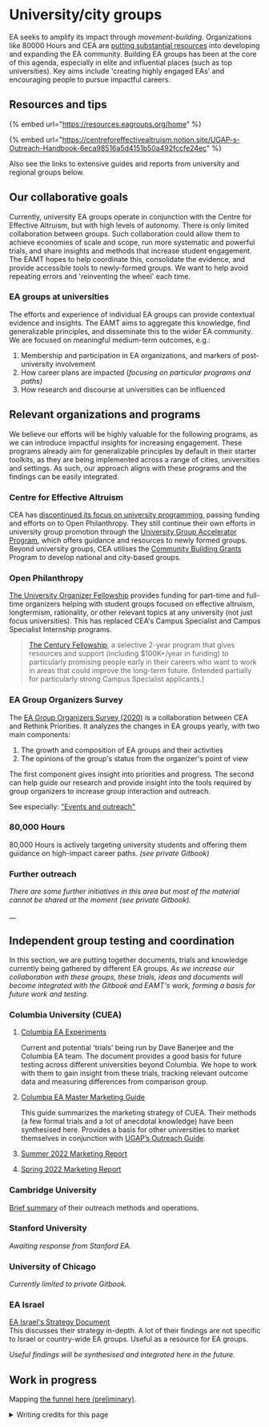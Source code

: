 # University/city groups

EA seeks to amplify its impact through _movement-building._ Organizations like 80000 Hours and CEA are [putting substantial resources](https://80000hours.org/problem-profiles/promoting-effective-altruism/) into developing and expanding the EA community. Building EA groups has been at the core of this agenda, especially in elite and influential places (such as top universities).  Key aims include 'creating highly engaged EAs' and encouraging people to pursue impactful careers. &#x20;

## Resources and tips

{% embed url="https://resources.eagroups.org/home" %}

{% embed url="https://centreforeffectivealtruism.notion.site/UGAP-s-Outreach-Handbook-6eca98516a5d4151b50a492fccfe24ec" %}

Also see the links to extensive guides and reports from university and regional groups below.

## Our collaborative goals

Currently, university EA groups operate in conjunction with the Centre for Effective Altruism, but with high levels of autonomy. There is only limited collaboration between groups. Such collaboration could allow them to achieve economies of scale and scope, run more systematic and powerful trials, and share insights and methods that increase student engagement. The EAMT hopes to help coordinate this, consolidate the evidence, and provide accessible tools to newly-formed groups. We want to help avoid repeating errors and 'reinventing the wheel' each time.

### **EA groups at universities**

The efforts and experience of individual EA groups can provide contextual evidence and insights. The EAMT aims to aggregate this knowledge, find generalizable principles, and disseminate this to the wider EA community. We are focused on meaningful medium-term outcomes, e.g.:

1. Membership and participation in EA organizations, and markers of post-university involvement
2. How career plans are impacted (_focusing on particular programs and paths)_
3. How research and discourse at universities can be influenced

## Relevant organizations and programs

We believe our efforts will be highly valuable for the following programs, as we can introduce impactful insights for increasing engagement. These programs already aim for generalizable principles by default in their starter toolkits, as they are being implemented across a range of cities, universities and settings. As such, our approach aligns with these programs and the findings can be easily integrated.

### Centre for Effective Altruism

CEA has [discontinued its focus on university programming](https://forum.effectivealtruism.org/posts/xTWhXX9HJfKmvpQZi/cea-is-discontinuing-its-focus-university-programming), passing funding and efforts on to Open Philanthropy. They still continue their own efforts in university group promotion through the [University Group Accelerator Program](https://centreforeffectivealtruism.notion.site/centreforeffectivealtruism/University-Group-Accelerator-Program-6df8c8fccf8b4ffbb6488d9dfa275282), which offers guidance and resources to newly formed groups. Beyond university groups, CEA utilises the [Community Building Grants](https://www.centreforeffectivealtruism.org/how-to-join-the-program) Program to develop national and city-based groups.

### Open Philanthropy

[The University Organizer Fellowship](https://openphilanthropy.org/focus/other-areas/university-organizer-fellowship) provides funding for part-time and full-time organizers helping with student groups focused on effective altruism, longtermism, rationality, or other relevant topics at any university (not just focus universities). This has replaced CEA's Campus Specialist and Campus Specialist Internship programs.&#x20;

> [The Century Fellowship](https://www.openphilanthropy.org/focus/other-areas/century-fellowship), a selective 2-year program that gives resources and support (including $100K+/year in funding) to particularly promising people early in their careers who want to work in areas that could improve the long-term future. (Intended partially for particularly strong Campus Specialist applicants.)

### EA Group Organizers Survey

The [EA Group Organizers Survey (2020)](https://forum.effectivealtruism.org/posts/Q4aF9T5PuBM2akxp6/ea-groups-survey-2020) is a collaboration between CEA and Rethink Priorities. It analyzes the changes in EA groups yearly, with two main components:&#x20;

1. The growth and composition of EA groups and their activities
2. The opinions of the group's status from the organizer's point of view

The first component gives insight into priorities and progress. The second can help guide our research and provide insight into the tools required by group organizers to increase group interaction and outreach.

See especially: ["Events and outreach"](https://forum.effectivealtruism.org/posts/Q4aF9T5PuBM2akxp6/ea-groups-survey-2020#Events\_and\_outreach)

### 80,000 Hours

80,000 Hours is actively targeting university students and offering them guidance on high-impact career paths. _(see private Gitbook)_

### **Further outreach**

_There are some further initiatives in this area but most of the material cannot be shared at the moment (see private Gitbook)._

__

## Independent group testing and coordination

In this section, we are putting together documents, trials and knowledge currently being gathered by different EA groups. _As we increase our collaboration with these groups, these trials, ideas and documents will become integrated with the Gitbook and EAMT's work, forming a basis for future work and testing._

### Columbia University (CUEA)

1.  [Columbia EA Experiments](https://docs.google.com/document/d/1HnDGkafYAMhzOxSkp3OS9YRsqQi1hnf4XFzdye\_nwQs/edit)

    Current and potential 'trials' being run by Dave Banerjee and the Columbia EA team. The document provides a good basis for future testing across different universities beyond Columbia. We hope to work with them to gain insight from these trials, tracking relevant outcome data and measuring differences from comparison group.
2.  [Columbia EA Master Marketing Guide](https://docs.google.com/document/d/1marDZUHn1AUBR4mRlM-BKyUSDV\_P5V\_6U9S8tVtBePI/edit#heading=h.nmt7y1dgudhm)

    This guide summarizes the marketing strategy of CUEA. Their methods (a few formal trials and a lot of anecdotal knowledge) have been synthesised here. Provides a basis for other universities to market themselves in conjunction with [UGAP’s Outreach Guide](https://debonair-makemake-89e.notion.site/Outreach-Handbook-a6a0e8e059554a2193b85c1aa0cf7cc3).
3. [Summer 2022 Marketing Report](https://docs.google.com/document/d/150PJSBmcx7SJNwTePxV-ioOLwP8FiY4aKWUNdCe4Nc0/edit)
4. [Spring 2022 Marketing Report](https://docs.google.com/document/d/18puc673IfSqK-D9v3ul5olV7y9PsfbMFgakMYbq1n44/edit)

### Cambridge University

[Brief summary](https://docs.google.com/document/d/1h62tC2UHSWlJ0fRxgvqSW6bIP1dIkx9hed5KDRzNOas/edit?usp=sharing) of their outreach methods and operations.&#x20;

### Stanford University

_Awaiting response from Stanford EA._

### University of Chicago

_Currently limited to private Gitbook._

### EA Israel

[EA Israel's Strategy Document](https://docs.google.com/document/d/1UoAdSID0crufgE6S\_vLWxu8huCj0L1snCnbYSZygPCk/edit?usp=sharing)\
This discusses their strategy in-depth. A lot of their findings are not specific to Israel or country-wide EA groups. Useful as a resource for EA groups.

_Useful findings will be synthesised and integrated here in the future._

## Work in progress

Mapping [the funnel here (preliminary)](https://docs.google.com/document/d/19jyPub9GwbOiZ2IPgR74j5-uttrTgYgQNkBhCJCrYDY/edit).



<details>

<summary>Writing credits for this page</summary>

Kynan Behan helped create and write this page.

</details>
